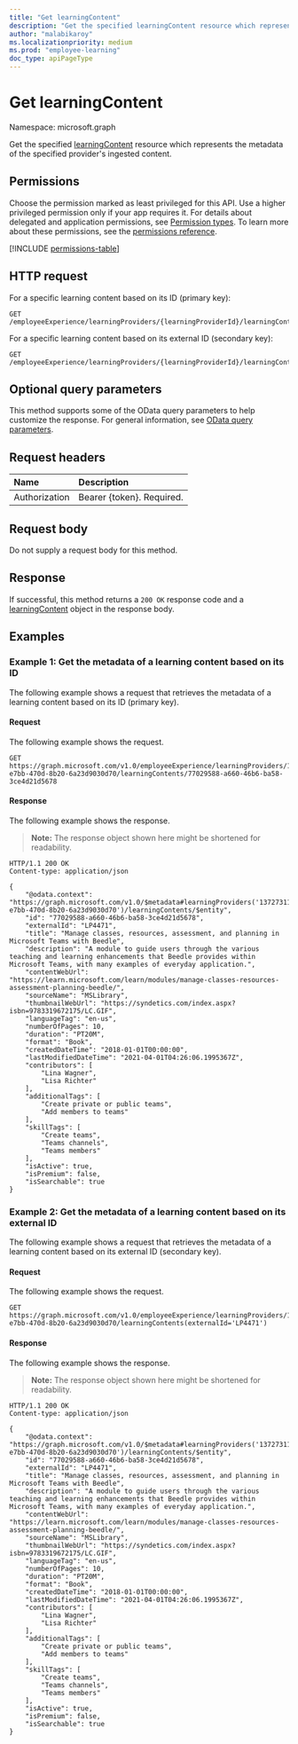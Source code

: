 ```yaml
---
title: "Get learningContent"
description: "Get the specified learningContent resource which represents the metadata of the specified provider's ingested content."
author: "malabikaroy"
ms.localizationpriority: medium
ms.prod: "employee-learning"
doc_type: apiPageType
---
```


# Get learningContent
Namespace: microsoft.graph

Get the specified [learningContent](../resources/learningcontent.md) resource which represents the metadata of the specified provider's ingested content.

## Permissions

Choose the permission marked as least privileged for this API. Use a higher privileged permission only if your app requires it. For details about delegated and application permissions, see [Permission types](/graph/permissions-overview#permission-types). To learn more about these permissions, see the [permissions reference](/graph/permissions-reference).

<!-- { "blockType": "permissions", "name": "learningcontent_get" } -->
[!INCLUDE [permissions-table](../includes/permissions/learningcontent-get-permissions.md)]

## HTTP request

<!-- {
  "blockType": "ignored"
}
-->
For a specific learning content based on its ID (primary key):

``` http
GET /employeeExperience/learningProviders/{learningProviderId}/learningContents/{learningContentId}
```

For a specific learning content based on its external ID (secondary key):

``` http
GET /employeeExperience/learningProviders/{learningProviderId}/learningContents(externalId='{externalId}')
```

## Optional query parameters

This method supports some of the OData query parameters to help customize the response. For general information, see [OData query parameters](/graph/query-parameters).

## Request headers

|Name|Description|
|:---|:---|
|Authorization|Bearer {token}. Required.|

## Request body

Do not supply a request body for this method.

## Response

If successful, this method returns a `200 OK` response code and a [learningContent](../resources/learningcontent.md) object in the response body.

## Examples

### Example 1: Get the metadata of a learning content based on its ID

The following example shows a request that retrieves the metadata of a learning content based on its ID (primary key).

#### Request

The following example shows the request.

<!-- {
  "blockType": "request",
  "name": "get_learningcontent",
  "sampleKeys": ["13727311-e7bb-470d-8b20-6a23d9030d70", "77029588-a660-46b6-ba58-3ce4d21d5678"]
}
-->
``` http
GET https://graph.microsoft.com/v1.0/employeeExperience/learningProviders/13727311-e7bb-470d-8b20-6a23d9030d70/learningContents/77029588-a660-46b6-ba58-3ce4d21d5678
```

#### Response

The following example shows the response.

>**Note:** The response object shown here might be shortened for readability.

<!-- {
  "blockType": "response",
  "truncated": true,
  "@odata.type": "microsoft.graph.learningContent"
}
-->
``` http
HTTP/1.1 200 OK
Content-type: application/json

{
    "@odata.context": "https://graph.microsoft.com/v1.0/$metadata#learningProviders('13727311-e7bb-470d-8b20-6a23d9030d70')/learningContents/$entity",
    "id": "77029588-a660-46b6-ba58-3ce4d21d5678",
    "externalId": "LP4471",
    "title": "Manage classes, resources, assessment, and planning in Microsoft Teams with Beedle",
    "description": "A module to guide users through the various teaching and learning enhancements that Beedle provides within Microsoft Teams, with many examples of everyday application.",
    "contentWebUrl": "https://learn.microsoft.com/learn/modules/manage-classes-resources-assessment-planning-beedle/",
    "sourceName": "MSLibrary",
    "thumbnailWebUrl": "https://syndetics.com/index.aspx?isbn=9783319672175/LC.GIF",
    "languageTag": "en-us",
    "numberOfPages": 10,
    "duration": "PT20M",
    "format": "Book",
    "createdDateTime": "2018-01-01T00:00:00",
    "lastModifiedDateTime": "2021-04-01T04:26:06.1995367Z",
    "contributors": [
        "Lina Wagner",
        "Lisa Richter"
    ],
    "additionalTags": [
        "Create private or public teams",
        "Add members to teams"
    ],
    "skillTags": [
        "Create teams",
        "Teams channels",
        "Teams members"
    ],
    "isActive": true,
    "isPremium": false,
    "isSearchable": true
}
```

### Example 2: Get the metadata of a learning content based on its external ID

The following example shows a request that retrieves the metadata of a learning content based on its external ID (secondary key).

#### Request

The following example shows the request.

<!-- {
  "blockType": "request",
  "name": "get_learningcontent_externalid",
  "sampleKeys": ["13727311-e7bb-470d-8b20-6a23d9030d70", "LP4471"]
}
-->
``` http
GET https://graph.microsoft.com/v1.0/employeeExperience/learningProviders/13727311-e7bb-470d-8b20-6a23d9030d70/learningContents(externalId='LP4471') 
```

#### Response

The following example shows the response.

>**Note:** The response object shown here might be shortened for readability.

<!-- {
  "blockType": "response",
  "truncated": true,
  "@odata.type": "microsoft.graph.learningContent"
}
-->
``` http
HTTP/1.1 200 OK
Content-type: application/json

{
    "@odata.context": "https://graph.microsoft.com/v1.0/$metadata#learningProviders('13727311-e7bb-470d-8b20-6a23d9030d70')/learningContents/$entity",
    "id": "77029588-a660-46b6-ba58-3ce4d21d5678",
    "externalId": "LP4471",
    "title": "Manage classes, resources, assessment, and planning in Microsoft Teams with Beedle",
    "description": "A module to guide users through the various teaching and learning enhancements that Beedle provides within Microsoft Teams, with many examples of everyday application.",
    "contentWebUrl": "https://learn.microsoft.com/learn/modules/manage-classes-resources-assessment-planning-beedle/",
    "sourceName": "MSLibrary",
    "thumbnailWebUrl": "https://syndetics.com/index.aspx?isbn=9783319672175/LC.GIF",
    "languageTag": "en-us",
    "numberOfPages": 10,
    "duration": "PT20M",
    "format": "Book",
    "createdDateTime": "2018-01-01T00:00:00",
    "lastModifiedDateTime": "2021-04-01T04:26:06.1995367Z",
    "contributors": [
        "Lina Wagner",
        "Lisa Richter"
    ], 
    "additionalTags": [
        "Create private or public teams",
        "Add members to teams"
    ],
    "skillTags": [
        "Create teams",
        "Teams channels",
        "Teams members"
    ],
    "isActive": true,
    "isPremium": false,
    "isSearchable": true
}
```
